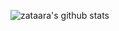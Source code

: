 



![zataara's github stats](https://github-readme-stats.vercel.app/api?username=zataara&count_private=true&show_icons=true&theme=midnight-purple)

